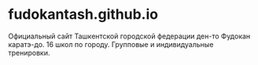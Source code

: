 # fudokantash.github.io
Официальный сайт Ташкентской городской федерации ден-то Фудокан каратэ-до. 16 школ по городу. Групповые и индивидуальные тренировки.

